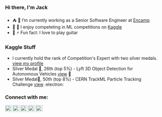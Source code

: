 ### Hi there, I'm Jack

- ⛺️ 🌱  I’m currently working as a Senior Software Engineer at [Encamp](https://encamp.com)
- 🤖 🧠   I enjoy competeting in ML competitions on [Kaggle](https://www.kaggle.com/jackvial)
- 🎸 ⚡  Fun fact: I love to play guitar

### Kaggle Stuff
- I currently hold the rank of Competition's Expert with two silver medals. [view my profile](https://www.kaggle.com/jackvial)
- Silver Medal 🥈, 26th (top 5%) - Lyft 3D Object Detection for Autonomous Vehicles [view](https://www.kaggle.com/c/3d-object-detection-for-autonomous-vehicles) :car:
- Silver Medal🥈, 50th (top 8%) - CERN TrackML Particle Tracking Challenge [view](https://www.kaggle.com/c/trackml-particle-identification) :electron:

### Connect with me:

[<img align="left" alt="jackvial | LinkedIn" width="22px" src="https://cdn.jsdelivr.net/npm/simple-icons@v3/icons/linkedin.svg" />][linkedin]
[<img align="left" alt="jackvial | Kaggle" width="22px" src="https://cdn.jsdelivr.net/npm/simple-icons@v3/icons/kaggle.svg" />][kaggle]
[<img align="left" alt="jackvial | Instagram" width="22px" src="https://cdn.jsdelivr.net/npm/simple-icons@v3/icons/instagram.svg" />][instagram]
[<img align="left" alt="jackvial | Stackoverflow" width="22px" src="https://cdn.jsdelivr.net/npm/simple-icons@v3/icons/stackoverflow.svg" />][stackoverflow]
[<img align="left" alt="jackvial | Twitter" width="22px" src="https://cdn.jsdelivr.net/npm/simple-icons@v3/icons/twitter.svg" />][twitter]

<br />

[instagram]: https://www.instagram.com/jackvial
[kaggle]: https://www.kaggle.com/jackvial
[twitter]: https://twitter.com/jackvial89
[linkedin]: https://www.linkedin.com/in/jack-vial-a8907987
[stackoverflow]: https://stackoverflow.com/users/2657221/jack-vial
